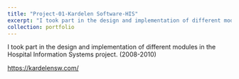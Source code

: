 ```yaml
---
title: "Project-01-Kardelen Software-HIS"
excerpt: "I took part in the design and implementation of different modules in the Hospital Information Systems project. (2008-2010)"
collection: portfolio
---
```


I took part in the design and implementation of different modules in the Hospital Information Systems project. (2008-2010)

https://kardelensw.com/
